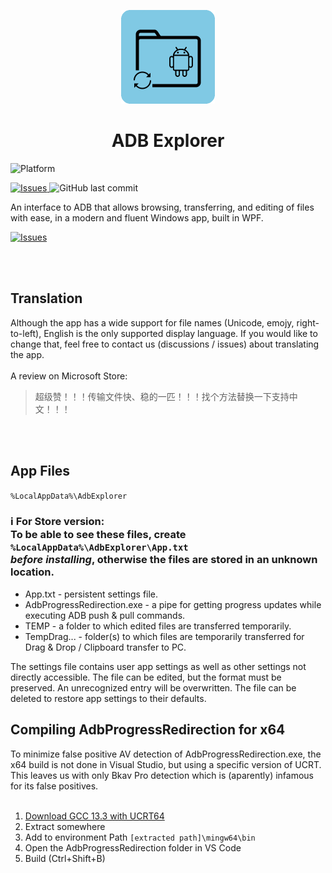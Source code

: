 <p align="center">
  <img alt="ADB Explorer Logo" src="icons/Store_icon_2023.png" width="150px" />
  <h1 align="center">ADB Explorer</h1>
</p>

<a title="Platform" target="_blank">
	<img src="https://img.shields.io/badge/Platform-Windows-blue" alt="Platform" />
</a>

<p >
  <a href="https://github.com/Alex4SSB/ADB-Explorer/issues">
    <img alt="Issues" src="https://img.shields.io/github/issues/Alex4SSB/ADB-Explorer?color=0088ff" />
  </a>
  <img alt="GitHub last commit" src="https://img.shields.io/github/last-commit/Alex4SSB/ADB-Explorer?label=Last%20commit">
</p>

An interface to ADB that allows browsing, transferring, and editing of files with ease, in a modern and fluent Windows app, built in WPF.



<a href="https://www.microsoft.com/store/apps/9PPGN2WM50QB">
      <img alt="Issues" width=300px src="https://get.microsoft.com/images/en-us%20light.svg" />
</a>

<br></br>
<h2 align="left"/>Translation</h2>
Although the app has a wide support for file names (Unicode, emojy, right-to-left), English is the only supported display language.
If you would like to change that, feel free to contact us (discussions / issues) about translating the app.
<br></br>
A review on Microsoft Store:

> 超级赞！！！传输文件快、稳的一匹！！！找个方法替换一下支持中文！！！

<br></br>
<h2 align="left"/>App Files</h2>

`%LocalAppData%\AdbExplorer`


### ℹ️ For Store version: <br />To be able to see these files, create `%LocalAppData%\AdbExplorer\App.txt` <br /> *before installing*, otherwise the files are stored in an unknown location.


* App.txt - persistent settings file.
* AdbProgressRedirection.exe - a pipe for getting progress updates while executing ADB push & pull commands.
* TEMP - a folder to which edited files are transferred temporarily.
* TempDrag... - folder(s) to which files are temporarily transferred for Drag & Drop / Clipboard transfer to PC.

The settings file contains user app settings as well as other settings not directly accessible.
The file can be edited, but the format must be preserved.
An unrecognized entry will be overwritten.
The file can be deleted to restore app settings to their defaults.

<h2 align="left"/>Compiling AdbProgressRedirection for x64</h2>
To minimize false positive AV detection of AdbProgressRedirection.exe, the x64 build is not done in Visual Studio, but using a specific version of UCRT. <br />
This leaves us with only Bkav Pro detection which is (aparently) infamous for its false positives. <br />
<br />

1. [Download GCC 13.3 with UCRT64](https://github.com/brechtsanders/winlibs_mingw/releases/tag/13.3.0posix-11.0.1-ucrt-r1)
2. Extract somewhere
3. Add to environment Path `[extracted path]\mingw64\bin`
4. Open the AdbProgressRedirection folder in VS Code
5. Build (Ctrl+Shift+B)

